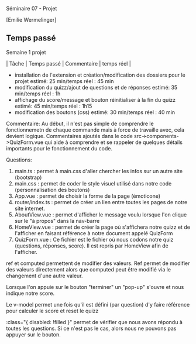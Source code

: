 Séminaire 07 - Projet

[Emilie Wermelinger]

## Temps passé

Semaine 1 projet

| Tâche | Temps passé | Commentaire | temps réel |

- installation de l'extension et création/modification des dossiers pour le projet
  estimé: 25 min/temps réel : 45 min
- modification du quizz/ajout de questions et de réponses
  estimé: 35 min/temps réel : 1h
- affichage du score/message et bouton réinitialiser à la fin du quizz
  estimé: 45 min/temps réel : 1h15
- modification des boutons (css)
  estimé: 30 min/temps réel : 40 min

Commentaire:
Au début, il n'est pas simple de comprendre le fonctionnemetn de chaque commande mais à force de travaille avec, cela devient logique.
Commentaires ajoutés dans le code src->components->QuizForm.vue qui aide à comprendre et se rappeler de quelques détails importants pour le fonctionnement du code.

Questions:

1. main.ts : permet à main.css d'aller chercher les infos sur un autre site (bootstrap)
2. main.css : permet de coder le style visuel utilisé dans notre code (personnalisation des boutons)
3. App.vue : permet de choisir la forme de la page (émoticone)
4. router/index.ts : permet de créer un lien entre toutes les pages de notre site internet.
5. AboutView.vue : permet d'afficher le message voulu lorsque l'on clique sur le "à propos" dans la nav-barre
6. HomeView.vue : permet de créer la page où s'affichera notre quizz et de l'afficher en faisant référence à notre document appelé QuizForm
7. QuizForm.vue : Ce fichier est le fichier où nous codons notre quiz (questions, réponses, score). Il est repris par HomeView afin de l'afficher.

ref et computed permettent de modifier des valeurs.
Ref permet de modifier des valeurs directement alors que computed peut être modifié via le changement d'une autre valeur.

Lorsque l'on appuie sur le bouton "terminer" un "pop-up" s'ouvre et nous indique notre score.

Le v-model permet une fois qu'il est défini (par question) d'y faire référence pour calculer le score et reset le quizz

:class="{ disabled: !filled }" permet de vérifier que nous avons répondu à toutes les questions. Si ce n'est pas le cas, alors nous ne pouvons pas appuyer sur le bouton.
